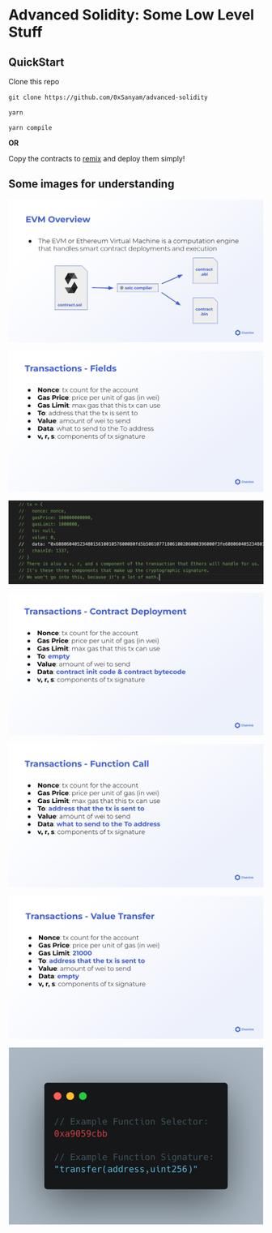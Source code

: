 # Advanced Solidity: Some Low Level Stuff

## QuickStart

Clone this repo

```
git clone https://github.com/0xSanyam/advanced-solidity
```

```
yarn
```

```
yarn compile
```

**OR**

Copy the contracts to [remix](https://remix-project.org/) and deploy them simply!

## Some images for understanding

![EVM](assets/1-compiled.png)

![Fields](assets/2-transaction-fields.png)

![ethers](assets/3-ethers-throwback.png)

![deployment](assets/4-contract-deployment.png)

![function call](assets/5-function-call.png)

![value transfer](assets/6-value-transfer.png)

![selector](assets/7-selector-and-sig.png)